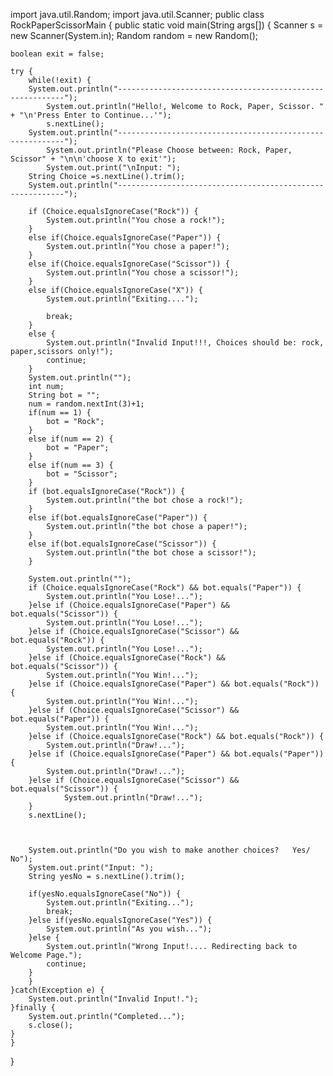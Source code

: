 import java.util.Random;
import java.util.Scanner;
public class RockPaperScissorMain {
	public static void main(String args[]) {
	Scanner s = new Scanner(System.in);
	Random random = new Random();

	boolean exit = false;
	
	try {
		while(!exit) {
    	System.out.println("----------------------------------------------------------");	
			System.out.println("Hello!, Welcome to Rock, Paper, Scissor. " + "\n'Press Enter to Continue...'");
			s.nextLine();
    	System.out.println("----------------------------------------------------------");
			System.out.println("Please Choose between: Rock, Paper, Scissor" + "\n\n'choose X to exit'");
			System.out.print("\nInput: ");
		String Choice =s.nextLine().trim();
		System.out.println("----------------------------------------------------------");
		
		if (Choice.equalsIgnoreCase("Rock")) {
			System.out.println("You chose a rock!");
		}
		else if(Choice.equalsIgnoreCase("Paper")) {
			System.out.println("You chose a paper!");
		}
		else if(Choice.equalsIgnoreCase("Scissor")) {
			System.out.println("You chose a scissor!");
		}
		else if(Choice.equalsIgnoreCase("X")) {
			System.out.println("Exiting....");
			
			break;
		}
		else {
			System.out.println("Invalid Input!!!, Choices should be: rock, paper,scissors only!");
			continue;
		}
		System.out.println("");
		int num;
		String bot = "";
		num = random.nextInt(3)+1;
		if(num == 1) {
			bot = "Rock";
		}
		else if(num == 2) {
			bot = "Paper";
		}
		else if(num == 3) {
			bot = "Scissor";
		}
		if (bot.equalsIgnoreCase("Rock")) {
			System.out.println("the bot chose a rock!");
		}
		else if(bot.equalsIgnoreCase("Paper")) {
			System.out.println("the bot chose a paper!");
		}
		else if(bot.equalsIgnoreCase("Scissor")) {
			System.out.println("the bot chose a scissor!");
		} 
		
		System.out.println("");
		if (Choice.equalsIgnoreCase("Rock") && bot.equals("Paper")) {
			System.out.println("You Lose!...");
		}else if (Choice.equalsIgnoreCase("Paper") && bot.equals("Scissor")) {
			System.out.println("You Lose!...");
		}else if (Choice.equalsIgnoreCase("Scissor") && bot.equals("Rock")) {
			System.out.println("You Lose!...");
		}else if (Choice.equalsIgnoreCase("Rock") && bot.equals("Scissor")) {
			System.out.println("You Win!...");
		}else if (Choice.equalsIgnoreCase("Paper") && bot.equals("Rock")) {
			System.out.println("You Win!...");	
		}else if (Choice.equalsIgnoreCase("Scissor") && bot.equals("Paper")) {
			System.out.println("You Win!...");
		}else if (Choice.equalsIgnoreCase("Rock") && bot.equals("Rock")) {
			System.out.println("Draw!...");
		}else if (Choice.equalsIgnoreCase("Paper") && bot.equals("Paper")) {
			System.out.println("Draw!...");
		}else if (Choice.equalsIgnoreCase("Scissor") && bot.equals("Scissor")) {
				System.out.println("Draw!...");
		}
		s.nextLine();


		
		System.out.println("Do you wish to make another choices?   Yes/ No");
		System.out.print("Input: ");
		String yesNo = s.nextLine().trim();
		
		if(yesNo.equalsIgnoreCase("No")) {
			System.out.println("Exiting...");
			break;
		}else if(yesNo.equalsIgnoreCase("Yes")) {
			System.out.println("As you wish...");
		}else {
			System.out.println("Wrong Input!.... Redirecting back to Welcome Page."); 
			continue;
		}
		}
	}catch(Exception e) {
		System.out.println("Invalid Input!.");
	}finally {
		System.out.println("Completed...");
		s.close();
	}
	}
}
